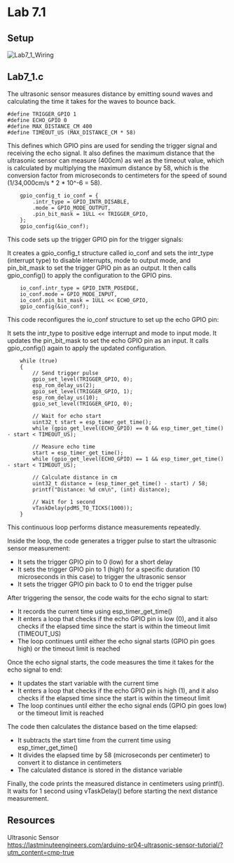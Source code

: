 # Lab 7.1

## Setup

![Lab7_1_Wiring](https://github.com/chiara-knicker/CSE121_Labs/assets/120240559/5eb20c79-dedf-4bc4-b366-d109f62cc338)

## Lab7_1.c

The ultrasonic sensor measures distance by emitting sound waves and calculating the time it takes for the waves to bounce back.

```
#define TRIGGER_GPIO 1
#define ECHO_GPIO 0
#define MAX_DISTANCE_CM 400
#define TIMEOUT_US (MAX_DISTANCE_CM * 58)
```
This defines which GPIO pins are used for sending the trigger signal and receiving the echo signal. It also defines the maximum distance that the ultrasonic sensor can measure (400cm) as wel as the timeout value, which is calculated by multiplying the maximum distance by 58, which is the conversion factor from microseconds to centimeters for the speed of sound (1/34,000cm/s * 2 * 10^-6 = 58).
```
	gpio_config_t io_conf = {
		.intr_type = GPIO_INTR_DISABLE,
		.mode = GPIO_MODE_OUTPUT,
		.pin_bit_mask = 1ULL << TRIGGER_GPIO,
	};
	gpio_config(&io_conf);
```
This code sets up the trigger GPIO pin for the trigger signals:

It creates a gpio_config_t structure called io_conf and sets the intr_type (interrupt type) to disable interrupts, mode to output mode, and pin_bit_mask to set the trigger GPIO pin as an output.
It then calls gpio_config() to apply the configuration to the GPIO pins.
```
	io_conf.intr_type = GPIO_INTR_POSEDGE,
	io_conf.mode = GPIO_MODE_INPUT,
	io_conf.pin_bit_mask = 1ULL << ECHO_GPIO,
	gpio_config(&io_conf);
```
This code reconfigures the io_conf structure to set up the echo GPIO pin:

It sets the intr_type to positive edge interrupt and mode to input mode.
It updates the pin_bit_mask to set the echo GPIO pin as an input.
It calls gpio_config() again to apply the updated configuration.
```
	while (true)
	{
		// Send trigger pulse
		gpio_set_level(TRIGGER_GPIO, 0);
		esp_rom_delay_us(2);
		gpio_set_level(TRIGGER_GPIO, 1);
		esp_rom_delay_us(10);
		gpio_set_level(TRIGGER_GPIO, 0);

		// Wait for echo start
		uint32_t start = esp_timer_get_time();
		while (gpio_get_level(ECHO_GPIO) == 0 && esp_timer_get_time() - start < TIMEOUT_US);

		// Measure echo time
		start = esp_timer_get_time();
		while (gpio_get_level(ECHO_GPIO) == 1 && esp_timer_get_time() - start < TIMEOUT_US);

		// Calculate distance in cm
		uint32_t distance = (esp_timer_get_time() - start) / 58;
		printf("Distance: %d cm\n", (int) distance);

		// Wait for 1 second
		vTaskDelay(pdMS_TO_TICKS(1000));
	}
```
This continuous loop performs distance measurements repeatedly.

Inside the loop, the code generates a trigger pulse to start the ultrasonic sensor measurement:
- It sets the trigger GPIO pin to 0 (low) for a short delay
- It sets the trigger GPIO pin to 1 (high) for a specific duration (10 microseconds in this case) to trigger the ultrasonic sensor
- It sets the trigger GPIO pin back to 0 to end the trigger pulse

After triggering the sensor, the code waits for the echo signal to start:
- It records the current time using esp_timer_get_time()
- It enters a loop that checks if the echo GPIO pin is low (0), and it also checks if the elapsed time since the start is within the timeout limit (TIMEOUT_US)
- The loop continues until either the echo signal starts (GPIO pin goes high) or the timeout limit is reached

Once the echo signal starts, the code measures the time it takes for the echo signal to end:
- It updates the start variable with the current time
- It enters a loop that checks if the echo GPIO pin is high (1), and it also checks if the elapsed time since the start is within the timeout limit
- The loop continues until either the echo signal ends (GPIO pin goes low) or the timeout limit is reached

The code then calculates the distance based on the time elapsed:
- It subtracts the start time from the current time using esp_timer_get_time()
- It divides the elapsed time by 58 (microseconds per centimeter) to convert it to distance in centimeters
- The calculated distance is stored in the distance variable

Finally, the code prints the measured distance in centimeters using printf(). It waits for 1 second using vTaskDelay() before starting the next distance measurement.

## Resources

Ultrasonic Sensor <br>
https://lastminuteengineers.com/arduino-sr04-ultrasonic-sensor-tutorial/?utm_content=cmp-true
